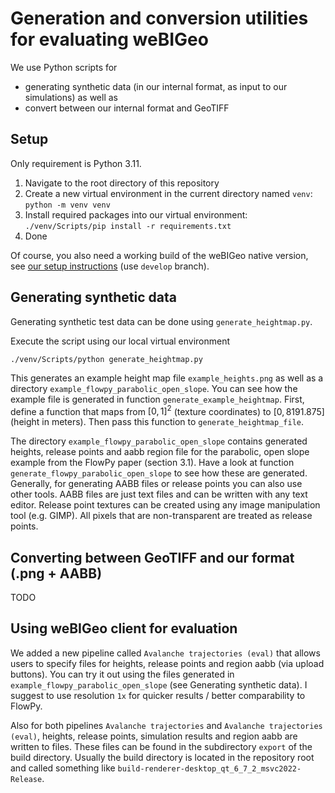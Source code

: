 # Generation and conversion utilities for evaluating weBIGeo

We use Python scripts for

- generating synthetic data (in our internal format, as input to our simulations) as well as 
- convert between our internal format and GeoTIFF

## Setup
Only requirement is Python 3.11.

1. Navigate to the root directory of this repository
1. Create a new virtual environment in the current directory named `venv`: `python -m venv venv`
1. Install required packages into our virtual environment: `./venv/Scripts/pip install -r requirements.txt`
1. Done

Of course, you also need a working build of the weBIGeo native version, see [our setup instructions](https://github.com/weBIGeo/webigeo/blob/develop/docs/Setup.md#building-the-native-version) (use `develop` branch).

## Generating synthetic data

Generating synthetic test data can be done using `generate_heightmap.py`.

Execute the script using our local virtual environment

```
./venv/Scripts/python generate_heightmap.py
```

This generates an example height map file `example_heights.png` as well as a directory `example_flowpy_parabolic_open_slope`.
You can see how the example file is generated in function `generate_example_heightmap`.
First, define a function that maps from $[0,1]^2$ (texture coordinates) to $[0,8191.875]$ (height in meters).
Then pass this function to `generate_heightmap_file`.

The directory `example_flowpy_parabolic_open_slope` contains generated heights, release points and
aabb region file for the parabolic, open slope example from the FlowPy paper (section 3.1).
Have a look at function `generate_flowpy_parabolic_open_slope` to see how these are generated.
Generally, for generating AABB files or release points you can also use other tools.
AABB files are just text files and can be written with any text editor.
Release point textures can be created using any image manipulation tool (e.g. GIMP).
All pixels that are non-transparent are treated as release points.

## Converting between GeoTIFF and our format (.png + AABB)

TODO

## Using weBIGeo client for evaluation

We added a new pipeline called `Avalanche trajectories (eval)` that allows users to specify files for heights, release points and region aabb (via upload buttons).
You can try it out using the files generated in `example_flowpy_parabolic_open_slope` (see Generating synthetic data).
I suggest to use resolution `1x` for quicker results / better comparability to FlowPy.

Also for both pipelines `Avalanche trajectories` and `Avalanche trajectories (eval)`, heights, release points, simulation results and region aabb are written to files.
These files can be found in the subdirectory `export` of the build directory.
Usually the build directory is located in the repository root and called something like `build-renderer-desktop_qt_6_7_2_msvc2022-Release`.